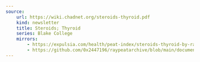 ```yaml
---
source:
    url: https://wiki.chadnet.org/steroids-thyroid.pdf
    kind: newsletter
    title: Steroids; Thyroid
    series: Blake College
    mirrors:
        - https://expulsia.com/health/peat-index/steroids-thyroid-by-ray-peat.pdf
        - https://github.com/0x2447196/raypeatarchive/blob/main/documents/newsletters/steroids-thyroid.txt
---
```

